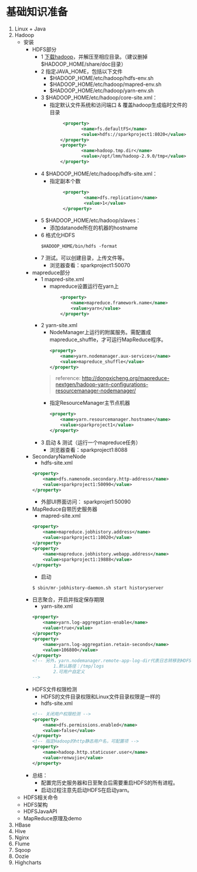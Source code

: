 # 基础知识准备
1. Linux + Java
2. Hadoop
    - 安装
      - HDFS部分
        - 1 <a href="http://archive.apache.org/dist/hadoop/core/">下载hadoop</a>，并解压至相应目录。（建议删掉$HADOOP_HOME/share/doc目录）
        - 2 指定JAVA_HOME，包括以下文件
          - $HADOOP_HOME/etc/hadoop/hdfs-env.sh
          - $HADOOP_HOME/etc/hadoop/mapred-env.sh
          - $HADOOP_HOME/etc/hadoop/yarn-env.sh
        - 3 $HADOOP_HOME/etc/hadoop/core-site.xml：
          - 指定默认文件系统和访问端口 & 覆盖hadoop生成临时文件的目录
            ```xml
                 <property>
                        <name>fs.defaultFS</name>
                        <value>hdfs://sparkproject1:8020</value>
                </property>
                <property>
                        <name>hadoop.tmp.dir</name>
                        <value>/opt/lmm/hadoop-2.9.0/tmp</value>
                </property>
            ```
        - 4 $HADOOP_HOME/etc/hadoop/hdfs-site.xml：
          - 指定副本个数
              ```xml
                   <property>
                           <name>dfs.replication</name>
                           <value>1</value>
                   </property>
              ```
        - 5 $HADOOP_HOME/etc/hadoop/slaves：
          - 添加datanode所在的机器的hostname
        - 6 格式化HDFS
            ```sbtshell
            $HADOOP_HOME/bin/hdfs -format 
            ```
        - 7 测试。可以创建目录，上传文件等。 
          - 浏览器查看：sparkproject1:50070
      - mapreduce部分
        - 1 mapred-site.xml
          - mapreduce设置运行在yarn上
            ```xml
                <property>
                    <name>mapreduce.framework.name</name>
                    <value>yarn</value>
                </property>
            ```
        - 2 yarn-site.xml
          - NodeManager上运行的附属服务。需配置成mapreduce_shuffle，才可运行MapReduce程序。
            ```xml
            <property>
                <name>yarn.nodemanager.aux-services</name>
                <value>mapreduce_shuffle</value>
            </property>
            ```
          > reference: http://dongxicheng.org/mapreduce-nextgen/hadoop-yarn-configurations-resourcemanager-nodemanager/
          - 指定ResourceManager主节点机器
            ```xml
            <property>
                <name>yarn.resourcemanager.hostname</name>
                <value>sparkproject1</value>
            </property>
            ```
        - 3 启动 & 测试（运行一个mapreduce任务）
          - 浏览器查看：sparkproject1:8088
      - SecondaryNameNode
        - hdfs-site.xml
        ```xml
        <property>
            <name>dfs.namenode.secondary.http-address</name>
            <value>sparkproject1:50090</value>
        </property>
        ```
        - 外部UI界面访问： sparkprojet1:50090
      - MapReduce自带历史服务器
        - mapred-site.xml
        ```xml
        <property>
            <name>mapreduce.jobhistory.address</name>
            <value>sparkproject1:10020</value>
        </property>
        <property>
            <name>mapreduce.jobhistory.webapp.address</name>
            <value>sparkproject1:19888</value>
        </property>
        ```
        - 启动
        ```sbtshell
        $ sbin/mr-jobhistory-daemon.sh start historyserver
        ```
      - 日志聚合，开启并指定保存期限
        - yarn-site.xml
        ```xml
        <property>
            <name>yarn.log-aggregation-enable</name>
            <value>true</value>
        </property>
        <property>
            <name>yarn.log-aggregation.retain-seconds</name>
            <value>106800</value>
        </property>
        <!-- 另外，yarn.nodemanager.remote-app-log-dir代表日志转移到HDFS上的目录路径。
                1.默认路径：/tmp/logs
                2.可用户自定义
        -->
        ```
      - HDFS文件权限检测
        - HDFS的文件目录权限和Linux文件目录权限是一样的
        - hdfs-site.xml
        ```xml
        <!-- 关闭用户权限检测 -->
        <property>
            <name>dfs.permissions.enabled</name>
            <value>false</value>
        </property>
        <!-- 指定Hadoop的http静态用户名，可配置项 -->
        <property>
            <name>hadoop.http.staticuser.user</name>
            <value>renwujie</value>
        </property>
        ```
      - 总结：
        - 配置完历史服务器和日至聚合后需要重启HDFS的所有进程。
        - 启动过程注意先启动HDFS在启动yarn。
    - HDFS相关命令
    - HDFS架构
    - HDFSJavaAPI
    - MapReduce原理及demo
3. HBase
4. Hive
5. Nginx
6. Flume
7. Sqoop
8. Oozie
9. Highcharts
